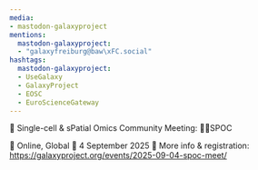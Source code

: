 ```yaml
---
media:
- mastodon-galaxyproject
mentions:
  mastodon-galaxyproject:
  - "galaxyfreiburg@baw\xFC.social"
hashtags:
  mastodon-galaxyproject:
  - UseGalaxy
  - GalaxyProject
  - EOSC
  - EuroScienceGateway
---
```

📣 Single-cell & sPatial Omics Community Meeting: 🖖🏾SPOC

📍 Online, Global
📅 4 September 2025
🔗 More info & registration: https://galaxyproject.org/events/2025-09-04-spoc-meet/